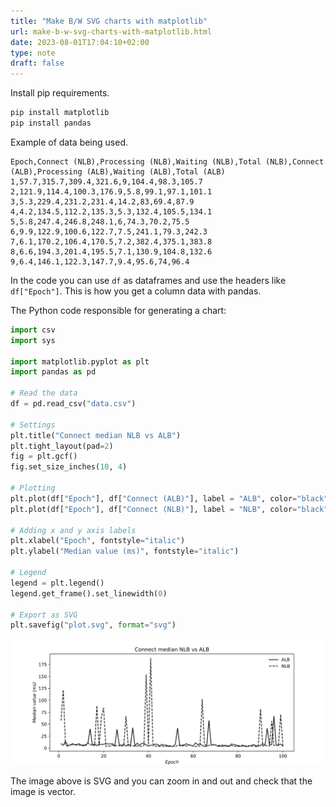 ```yaml
---
title: "Make B/W SVG charts with matplotlib"
url: make-b-w-svg-charts-with-matplotlib.html
date: 2023-08-01T17:04:10+02:00
type: note
draft: false
---
```


Install pip requirements.

```sh
pip install matplotlib
pip install pandas
```

Example of data being used.

```text
Epoch,Connect (NLB),Processing (NLB),Waiting (NLB),Total (NLB),Connect (ALB),Processing (ALB),Waiting (ALB),Total (ALB)
1,57.7,315.7,309.4,321.6,9,104.4,98.3,105.7
2,121.9,114.4,100.3,176.9,5.8,99.1,97.1,101.1
3,5.3,229.4,231.2,231.4,14.2,83,69.4,87.9
4,4.2,134.5,112.2,135.3,5.3,132.4,105.5,134.1
5,5.8,247.4,246.8,248.1,6,74.3,70.2,75.5
6,9.9,122.9,100.6,122.7,7.5,241.1,79.3,242.3
7,6.1,170.2,106.4,170.5,7.2,382.4,375.1,383.8
8,6.6,194.3,201.4,195.5,7.1,130.9,104.8,132.6
9,6.4,146.1,122.3,147.7,9.4,95.6,74,96.4
```

In the code you can use `df` as dataframes and use the headers like `df["Epoch"]`.
This is how you get a column data with pandas.

The Python code responsible for generating a chart:

```python
import csv
import sys

import matplotlib.pyplot as plt
import pandas as pd

# Read the data
df = pd.read_csv("data.csv")

# Settings
plt.title("Connect median NLB vs ALB")
plt.tight_layout(pad=2)
fig = plt.gcf()
fig.set_size_inches(10, 4)

# Plotting
plt.plot(df["Epoch"], df["Connect (ALB)"], label = "ALB", color="black", linestyle="-")
plt.plot(df["Epoch"], df["Connect (NLB)"], label = "NLB", color="black", linestyle="--")

# Adding x and y axis labels
plt.xlabel("Epoch", fontstyle="italic")
plt.ylabel("Median value (ms)", fontstyle="italic")

# Legend
legend = plt.legend()
legend.get_frame().set_linewidth(0)

# Export as SVG
plt.savefig("plot.svg", format="svg")
```

![SVG Chart](/assets/notes/plot.svg)

The image above is SVG and you can zoom in and out and check that the image is vector.
